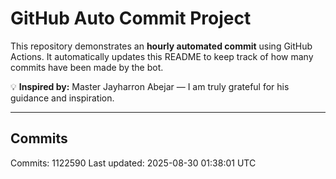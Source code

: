 # GitHub Auto Commit Project

This repository demonstrates an **hourly automated commit** using GitHub Actions.
It automatically updates this README to keep track of how many commits have been made by the bot.

💡 **Inspired by:** Master Jayharron Abejar — I am truly grateful for his guidance and inspiration.

---

## Commits
Commits: 1122590
Last updated: 2025-08-30 01:38:01 UTC
